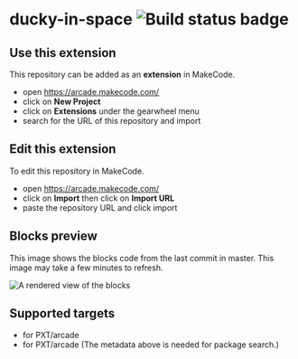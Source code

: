 # ducky-in-space ![Build status badge](https://github.com/mothmonsterman/ducky-in-space/workflows/MakeCode/badge.svg)



## Use this extension

This repository can be added as an **extension** in MakeCode.

* open https://arcade.makecode.com/
* click on **New Project**
* click on **Extensions** under the gearwheel menu
* search for the URL of this repository and import

## Edit this extension

To edit this repository in MakeCode.

* open https://arcade.makecode.com/
* click on **Import** then click on **Import URL**
* paste the repository URL and click import

## Blocks preview

This image shows the blocks code from the last commit in master.
This image may take a few minutes to refresh.

![A rendered view of the blocks](https://github.com/mothmonsterman/ducky-in-space/raw/master/.makecode/blocks.png)

## Supported targets

* for PXT/arcade
* for PXT/arcade
(The metadata above is needed for package search.)

